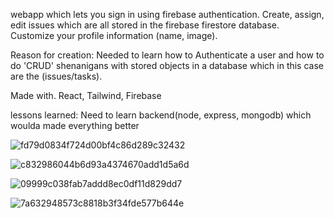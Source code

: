 webapp which lets you sign in using firebase authentication. Create, assign, edit issues which are all stored in the firebase firestore database. Customize your profile information (name, image).

Reason for creation: Needed to learn how to Authenticate a user  and how to do 'CRUD' shenanigans with stored objects in a database which in this case are the (issues/tasks).

Made with. React, Tailwind, Firebase

lessons learned: Need to learn backend(node, express, mongodb) which woulda made everything better

![fd79d0834f724d00bf4c86d289c32432](https://user-images.githubusercontent.com/40356149/171057990-0724e71d-e6ac-495a-b12f-0240e92d858f.png)


![c832986044b6d93a4374670add1d5a6d](https://user-images.githubusercontent.com/40356149/171057785-4892f639-37e9-44df-9756-8c9553b5e27a.png)

![09999c038fab7addd8ec0df11d829dd7](https://user-images.githubusercontent.com/40356149/171057842-f2839e81-35aa-451e-b7bd-d2c94720ceb7.png)

![7a632948573c8818b3f34fde577b644e](https://user-images.githubusercontent.com/40356149/171057882-6e31aa72-4c7b-477b-b151-781a6d55edb5.png)
